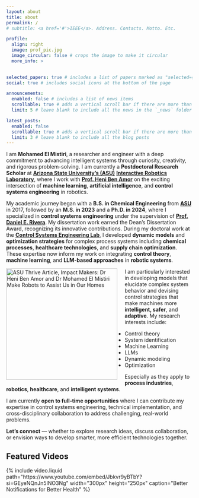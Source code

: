 ```yaml
---
layout: about
title: about
permalink: /
# subtitle: <a href='#'>IEEE</a>. Address. Contacts. Motto. Etc.

profile:
  align: right
  image: prof_pic.jpg
  image_circular: false # crops the image to make it circular
  more_info: >
    

selected_papers: true # includes a list of papers marked as "selected={true}"
social: true # includes social icons at the bottom of the page

announcements:
  enabled: false # includes a list of news items
  scrollable: true # adds a vertical scroll bar if there are more than 3 news items
  limit: 5 # leave blank to include all the news in the `_news` folder

latest_posts:
  enabled: false
  scrollable: true # adds a vertical scroll bar if there are more than 3 new posts items
  limit: 3 # leave blank to include all the blog posts
---
```


<!-- Mohamed El Mistiri is Postdoctoral Research Scientist at [ASU's](https://scai.engineering.asu.edu/) [Interactive Robotics Laboratory](https://interactive-robotics.engineering.asu.edu/), working with [Prof. Heni Ben Amor](https://henibenamor.weebly.com/about.html) on the integration of ML, AI, Control Systems Engineering in robotics. 
Mohamed El Mistiri received the B.S. degree in chemical engineering from Arizona State University (ASU), Tempe, AZ, USA, in 2017, the M.S. degree in chemical engineering from ASU, Tempe, AZ, USA, in 2023, and the Ph.D. degree in chemical engineering with a focus on control systems from ASU, Tempe, AZ, USA, in 2024. From 2020 to 2024 he was a member of the Control Systems Engineering Lab in ASU, Tempe, AZ, USA. Since January 2025, he has been a Postdoctoral Research Scholar in the Interactive Robotics Laboratory at ASU, Tempe, AZ, USA. His research interests include control theory, system identification, dynamic modeling, and optimization in process systems, robotics, supply chain management, and healthcare. -->


I am **Mohamed El Mistiri**, a researcher and engineer with a deep commitment to advancing intelligent systems through curiosity, creativity, and rigorous problem-solving. I am currently a **Postdoctoral Research Scholar** at **[Arizona State University’s (ASU)](https://scai.engineering.asu.edu/)** **[Interactive Robotics Laboratory](https://interactive-robotics.engineering.asu.edu/)**, where I work with **[Prof. Heni Ben Amor](https://henibenamor.weebly.com/about.html)** on the exciting intersection of **machine learning**, **artificial intelligence**, and **control systems engineering** in robotics.

My academic journey began with a **B.S. in Chemical Engineering** from **[ASU](https://semte.engineering.asu.edu/)** in 2017, followed by an **M.S. in 2023** and a **Ph.D. in 2024**, where I specialized in **control systems engineering** under the supervision of **[Prof. Daniel E. Rivera](https://search.asu.edu/profile/29494)**. My dissertation work earned the Dean’s Dissertation Award, recognizing its innovative contributions. During my doctoral work at the **[Control Systems Engineering Lab](https://labs.engineering.asu.edu/csel/)**, I developed **dynamic models** and **optimization strategies** for complex process systems including **chemical processes**, **healthcare technologies**, and **supply chain optimization**. These expertise now inform my work on integrating **control theory**, **machine learning**, and **LLM-based approaches** in **robotic systems**.


<div style="clear: both;">
  <img src="assets/img/ASU-Thrive.png" alt="ASU Thrive Article, Impact Makers: Dr Heni Ben Amor and Dr Mohamed El Mistiri Make Robots to Assist Us in Our Homes" style="float: left; margin-right: 20px; margin-bottom: 10px; width: 300px;">
  
  <!-- I am particularly interested in developing models that elucidate complex system behavior and devising control strategies that make machines more **intelligent, safer**, and **adaptive**. My research interests include:

- Control theory  
- System identification  
- Machine Learning
- LLMs
- Dynamic modeling  
- Optimization  

Especially as they apply to **process industries**, **robotics**, **healthcare**, and **intelligent systems**. -->
<p>I am particularly interested in developing models that elucidate complex system behavior and devising control strategies that make machines more <strong>intelligent, safer</strong>, and <strong>adaptive</strong>. My research interests include:</p>

  <ul>
    <li>Control theory</li>
    <li>System identification</li>
    <li>Machine Learning</li>
    <li>LLMs</li>
    <li>Dynamic modeling</li>
    <li>Optimization</li>
  </ul>

  <p>Especially as they apply to <strong>process industries</strong>, <strong>robotics</strong>, <strong>healthcare</strong>, and <strong>intelligent systems</strong>.</p>
</div>


I am currently **open to full-time opportunities** where I can contribute my expertise in control systems engineering, technical implementation, and cross-disciplinary collaboration to address challenging, real-world problems.

**Let’s connect** — whether to explore research ideas, discuss collaboration, or envision ways to develop smarter, more efficient technologies together.


<h2>Featured Videos</h2>
{% include video.liquid path="https://www.youtube.com/embed/Jbkvr9yBTbY?si=GEyeNQnJn5INO3Ng" width="300px" height="250px" caption="Better Notifications for Better Health" %}
  
